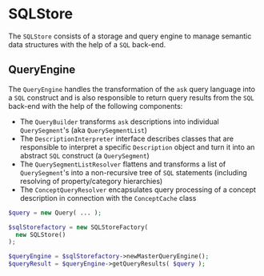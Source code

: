 # SQLStore

The `SQLStore` consists of a storage and query engine to manage semantic data structures with the help of a `SQL` back-end.

## QueryEngine

The `QueryEngine` handles the transformation of the `ask` query language into a `SQL` construct and is also 
responsible to return query results from the `SQL` back-end with the help of the following components:

- The `QueryBuilder` transforms `ask` descriptions into individual `QuerySegment`'s (aka `QuerySegmentList`)
- The `DescriptionInterpreter` interface describes classes that are responsible to interpret a specific
  `Description` object and turn it into an abstract `SQL` construct (a `QuerySegment`)
- The `QuerySegmentListResolver` flattens and transforms a list of `QuerySegment`'s into a non-recursive
  tree of `SQL` statements (including resolving of property/category hierarchies)
- The `ConceptQueryResolver` encapsulates query processing of a concept description in connection
  with the `ConceptCache` class

```php
$query = new Query( ... );

$sqlStorefactory = new SQLStoreFactory(
  new SQLStore()
);

$queryEngine = $sqlStorefactory->newMasterQueryEngine();
$queryResult = $queryEngine->getQueryResults( $query );
```
